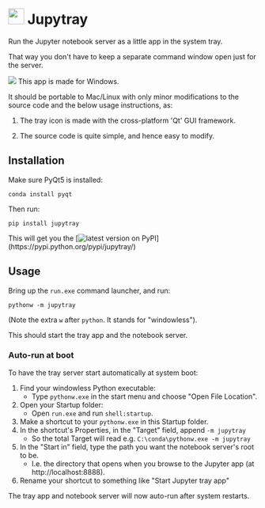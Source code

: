 <h1>
<img src="https://raw.githubusercontent.com/tfiers/jupytray/main/jupytray/jupyter.ico" width=32>
Jupytray
</h1>

Run the Jupyter notebook server as a little app in the system tray. 

That way you don't have to keep a separate command window open just for the server.

<img src="https://img.icons8.com/windows/32/000000/windows-10.png"/> This app is made for Windows.

It should be portable to Mac/Linux with only minor modifications to the source code and
the below usage instructions, as:
1. The tray icon is made with the cross-platform 'Qt' GUI
framework.
2) The source code is quite simple, and hence easy to modify.


## Installation

Make sure PyQt5 is installed:
```
conda install pyqt
```

Then run:
```
pip install jupytray
```
This will get you the
[![latest version on PyPI](https://img.shields.io/pypi/v/jupytray.svg?label=latest%20version%20on%20PyPI:)](https://pypi.python.org/pypi/jupytray/)


## Usage

Bring up the `run.exe` command launcher, and run:
```
pythonw -m jupytray
```
(Note the extra `w` after `python`. It stands for "windowless").

This should start the tray app and the notebook server.


### Auto-run at boot

To have the tray server start automatically at system boot:

1. Find your windowless Python executable:
    - Type `pythonw.exe` in the start menu and choose "Open File Location".
2. Open your Startup folder:
    - Open `run.exe` and run `shell:startup`.
3. Make a shortcut to your `pythonw.exe` in this Startup folder.
4. In the shortcut's Properties, in the "Target" field, append `-m jupytray`
    - So the total Target will read e.g. `C:\conda\pythonw.exe -m jupytray`
5. In the "Start in" field, type the path you want the notebook server's root to be.
    - I.e. the directory that opens when you browse to the Jupyter app (at http://localhost:8888).
6. Rename your shortcut to something like "Start Jupyter tray app"

The tray app and notebook server will now auto-run after system restarts.
